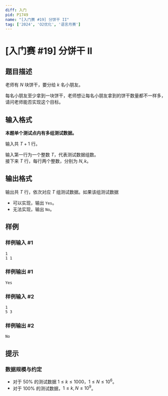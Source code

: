```yaml
---
diff: 入门
pid: P1749
name: "[入门赛 #19] 分饼干 II"
tag: ['2024', 'O2优化', '语言月赛']
---
```

# [入门赛 #19] 分饼干 II
## 题目描述

老师有 $N$ 块饼干，要分给 $k$ 名小朋友。

每名小朋友至少拿到一块饼干，老师想让每名小朋友拿到的饼干数量都不一样多，请问老师能否实现这个目标。
## 输入格式

**本题单个测试点内有多组测试数据。**

输入共 $T + 1$ 行。

输入第一行为一个整数 $T$，代表测试数据组数。  
接下来 $T$ 行，每行两个整数，分别为 $N,k$。
## 输出格式

输出共 $T$ 行，依次对应 $T$ 组测试数据。如果该组测试数据

- 可以实现，输出 `Yes`。
- 无法实现，输出 `No`。
## 样例

### 样例输入 #1
```
1
1 1

```
### 样例输出 #1
```
Yes

```
### 样例输入 #2
```
1
5 3

```
### 样例输出 #2
```
No

```
## 提示

### 数据规模与约定

- 对于 $50\%$ 的测试数据 $1 \le k \le 1000$，$1 \le N \le 10^6$。
- 对于 $100\%$ 的测试数据，$1 \le k,N \le 10^9$。
